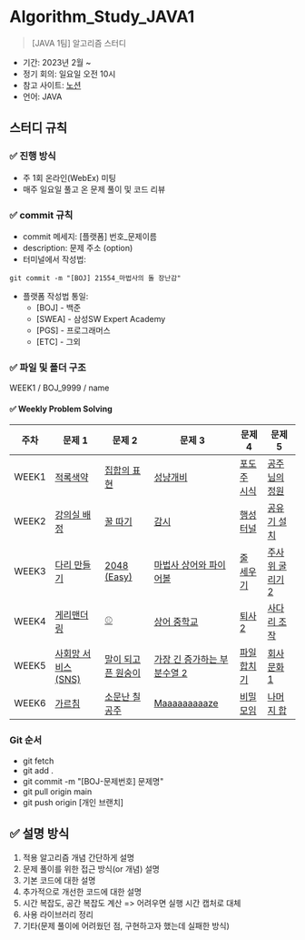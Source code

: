 # Algorithm_Study_JAVA1

> [JAVA 1팀] 알고리즘 스터디

- 기간: 2023년 2월 ~ 
- 정기 회의: 일요일 오전 10시
- 참고 사이트: [노션](https://www.notion.so/16-f54ad0f0f7f8456f8459884afeed87e4)
- 언어: JAVA

## 스터디 규칙 

### ✅ 진행 방식
- 주 1회 온라인(WebEx) 미팅
- 매주 일요일 풀고 온 문제 풀이 및 코드 리뷰


### ✅ commit 규칙
- commit 메세지: [플랫폼] 번호_문제이름
- description: 문제 주소 (option)
- 터미널에서 작성법: 
```
git commit -m "[BOJ] 21554_마법사의 돌 장난감"
```
- 플랫폼 작성법 통일: 
  * [BOJ] - 백준 
  * [SWEA] - 삼성SW Expert Academy
  * [PGS] - 프로그래머스
  * [ETC] - 그외

### ✅ 파일 및 폴더 구조
WEEK1 / BOJ_9999 / name

#### ✅ Weekly Problem Solving

| **주차** | **문제 1**    | **문제 2**    | **문제 3**    | **문제 4**    | **문제 5**    |
| -------- | ------------- | ------------- | ------------- | ------------- | ------------- |
| WEEK1  | [적록색약](https://www.acmicpc.net/problem/10026) | [집합의 표현](https://www.acmicpc.net/problem/1717) | [성냥개비](https://www.acmicpc.net/problem/3687) | [포도주 시식](https://www.acmicpc.net/problem/2156) | [공주님의 정원](https://www.acmicpc.net/problem/2457) |
| WEEK2  | [강의실 배정](https://www.acmicpc.net/problem/11000) | [꿀 따기](https://www.acmicpc.net/problem/21758) | [감시](https://www.acmicpc.net/problem/15683) | [행성 터널](https://www.acmicpc.net/problem/2887) | [공유기 설치](https://www.acmicpc.net/problem/2110) |
| WEEK3  | [다리 만들기](https://www.acmicpc.net/problem/2146) | [2048 (Easy)](https://www.acmicpc.net/problem/12100) | [마법사 상어와 파이어볼](https://www.acmicpc.net/problem/20056) | [줄 세우기](https://www.acmicpc.net/problem/2252) | [주사위 굴리기 2](https://www.acmicpc.net/problem/23288) |
| WEEK4  | [게리맨더링](https://www.acmicpc.net/problem/17471) | [⚾](https://www.acmicpc.net/problem/17281) | [상어 중학교](https://www.acmicpc.net/problem/21609) | [퇴사 2](https://www.acmicpc.net/problem/15486) | [사다리 조작](https://www.acmicpc.net/problem/15684) |
| WEEK5  | [사회망 서비스(SNS)](https://www.acmicpc.net/problem/2533) | [말이 되고픈 원숭이](https://www.acmicpc.net/problem/1600) | [가장 긴 증가하는 부분수열 2](https://www.acmicpc.net/problem/12015) | [파일 합치기](https://www.acmicpc.net/problem/11066) | [회사 문화 1](https://www.acmicpc.net/problem/14267) |
| WEEK6  | [가르침](https://www.acmicpc.net/problem/1062) | [소문난 칠공주](https://www.acmicpc.net/problem/1941) | [Maaaaaaaaaze](https://www.acmicpc.net/problem/16985) | [비밀 모임](https://www.acmicpc.net/problem/13424) | [나머지 합](https://www.acmicpc.net/problem/10986) |

### Git 순서

- git fetch
- git add .
- git commit -m "[BOJ-문제번호] 문제명"
- git pull origin main
- git push origin [개인 브랜치]

## ✅ 설명 방식

1. 적용 알고리즘 개념 간단하게 설명
2. 문제 풀이를 위한 접근 방식(or 개념) 설명
3. 기본 코드에 대한 설명
4. 추가적으로 개선한 코드에 대한 설명
5. 시간 복잡도, 공간 복잡도 계산 => 어려우면 실행 시간 캡처로 대체
6. 사용 라이브러리 정리
7. 기타(문제 풀이에 어려웠던 점, 구현하고자 했는데 실패한 방식)
